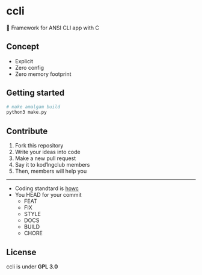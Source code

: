 # ccli

📗 Framework for ANSI CLI app with C

## Concept

- Explicit
- Zero config
- Zero memory footprint

## Getting started

```py
# make amalgam build
python3 make.py
```

## Contribute

1. Fork this repository
2. Write your ideas into code
3. Make a new pull request
4. Say it to kod1ngclub members
5. Then, members will help you

---

- Coding standtard is [howc][howclink]
- You HEAD for your commit
  - FEAT
  - FIX
  - STYLE
  - DOCS
  - BUILD
  - CHORE

## License

ccli is under **GPL 3.0**

[howclink]: https://howc.vercel.app
